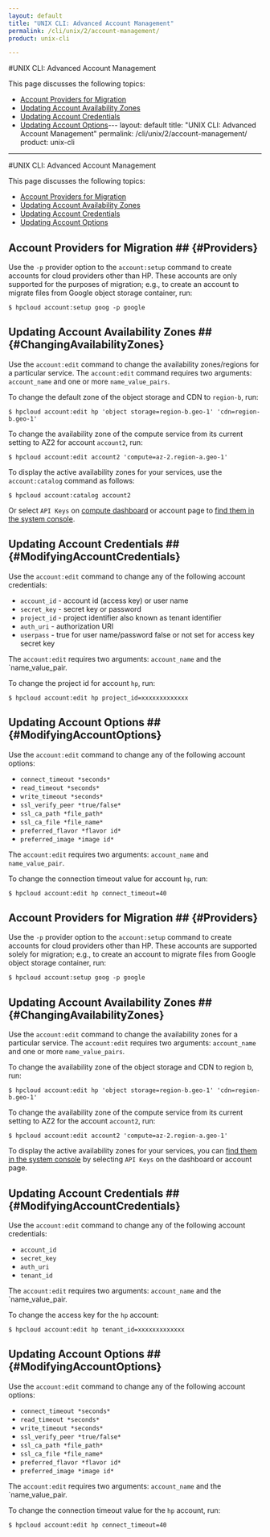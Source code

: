 ```yaml
---
layout: default
title: "UNIX CLI: Advanced Account Management"
permalink: /cli/unix/2/account-management/
product: unix-cli

---
```

#UNIX CLI: Advanced Account Management

This page discusses the following topics:

* [Account Providers for Migration](#Providers)
* [Updating Account Availability Zones](#ChangingAvailabilityZones)
* [Updating Account Credentials](#ModifyingAccountCredentials)
* [Updating Account Options](#ModifyingAccountOptions)---
layout: default
title: "UNIX CLI: Advanced Account Management"
permalink: /cli/unix/2/account-management/
product: unix-cli

---
#UNIX CLI: Advanced Account Management

This page discusses the following topics:

* [Account Providers for Migration](#Providers)
* [Updating Account Availability Zones](#ChangingAvailabilityZones)
* [Updating Account Credentials](#ModifyingAccountCredentials)
* [Updating Account Options](#ModifyingAccountOptions)

## Account Providers for Migration ## {#Providers}

Use the `-p` provider option to the `account:setup` command to create accounts for cloud providers other than HP.  These accounts are only supported for the purposes of migration; e.g., to create an account to migrate files from Google object storage container, run:

    $ hpcloud account:setup goog -p google

## Updating Account Availability Zones ## {#ChangingAvailabilityZones}

Use the `account:edit` command to change the availability zones/regions for a particular service.  The `account:edit` command requires two arguments: `account_name` and one or more `name_value_pairs`.

To change the default zone of the object storage and CDN to `region-b`, run:

    $ hpcloud account:edit hp 'object storage=region-b.geo-1' 'cdn=region-b.geo-1'

To change the availability zone of the compute service from its current setting to AZ2 for account `account2`, run:

    $ hpcloud account:edit account2 'compute=az-2.region-a.geo-1'

To display the active availability zones for your services, use the `account:catalog` command as follows:

    $ hpcloud account:catalog account2

Or select `API Keys` on [compute dashboard](/mc/compute/) or account page to [find them in the system console](https://console.hpcloud.com/account/api_keys). 

## Updating Account Credentials ## {#ModifyingAccountCredentials}

Use the `account:edit` command to change any of the following account credentials:

* `account_id` - account id (access key) or user name
* `secret_key` - secret key or password
* `project_id` - project identifier also known as tenant identifier
* `auth_uri` - authorization URI
* `userpass` - true for user name/password false or not set for access key secret key

The `account:edit` requires two arguments: `account_name` and the `name_value_pair.

To change the project id for account `hp`, run:

    $ hpcloud account:edit hp project_id=xxxxxxxxxxxxx     

## Updating Account Options ## {#ModifyingAccountOptions}

Use the `account:edit` command to change any of the following account options:

* `connect_timeout *seconds*`
* `read_timeout *seconds*`
* `write_timeout *seconds*`
* `ssl_verify_peer *true/false*`
* `ssl_ca_path *file_path*` 
* `ssl_ca_file *file_name*` 
* `preferred_flavor *flavor id* `
* `preferred_image *image id*`

The `account:edit` requires two arguments: `account_name` and `name_value_pair`.

To change the connection timeout value for account `hp`, run:

    $ hpcloud account:edit hp connect_timeout=40



## Account Providers for Migration ## {#Providers}

Use the `-p` provider option to the `account:setup` command to create accounts for cloud providers other than HP.  These accounts are  supported solely for migration; e.g., to create an account to migrate files from Google object storage container, run:

    $ hpcloud account:setup goog -p google

## Updating Account Availability Zones ## {#ChangingAvailabilityZones}

Use the `account:edit` command to change the availability zones for a particular service.  The `account:edit` requires two arguments: `account_name` and one or more `name_value_pairs`.

To change the availability zone of the object storage and CDN to region b, run:

    $ hpcloud account:edit hp 'object storage=region-b.geo-1' 'cdn=region-b.geo-1'

To change the availability zone of the compute service from its current setting to AZ2 for the account `account2`, run:

    $ hpcloud account:edit account2 'compute=az-2.region-a.geo-1'

To display the active availability zones for your services, you can [find them in the system console](https://console.hpcloud.com/account/api_keys) by selecting `API Keys` on the dashboard or account page. 

## Updating Account Credentials ## {#ModifyingAccountCredentials}

Use the `account:edit` command to change any of the following account credentials:

* `account_id` 
* `secret_key`
* `auth_uri`
* `tenant_id`

The `account:edit` requires two arguments: `account_name` and the `name_value_pair.

To change the access key for the `hp` account:

    $ hpcloud account:edit hp tenant_id=xxxxxxxxxxxxx     

## Updating Account Options ## {#ModifyingAccountOptions}

Use the `account:edit` command to change any of the following account options:

* `connect_timeout *seconds*`
* `read_timeout *seconds*`
* `write_timeout *seconds*`
* `ssl_verify_peer *true/false*`
* `ssl_ca_path *file_path*` 
* `ssl_ca_file *file_name*` 
* `preferred_flavor *flavor id* `
* `preferred_image *image id*`

The `account:edit` requires two arguments: `account_name` and the `name_value_pair.

To change the connection timeout value for the `hp` account, run:

    $ hpcloud account:edit hp connect_timeout=40

